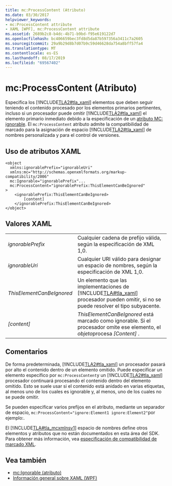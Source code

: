 ```yaml
---
title: mc:ProcessContent (Atributo)
ms.date: 03/30/2017
helpviewer_keywords:
- mc:ProcessContent attribute
- XAML [WPF], mc:ProcessContent attribute
ms.assetid: 2689b2c8-b4dc-4b71-b9bd-f95e619122d7
ms.openlocfilehash: bc406659bec3fd8d5da87b597356a3411c7a2605
ms.sourcegitcommit: 29a9b29d8b7d07b9c59d46628da754a8bff57fa4
ms.translationtype: MT
ms.contentlocale: es-ES
ms.lasthandoff: 08/17/2019
ms.locfileid: "69567402"
---
```

# <a name="mcprocesscontent-attribute"></a>mc:ProcessContent (Atributo)
Especifica los [!INCLUDE[TLA2#tla_xaml](../../../../includes/tla2sharptla-xaml-md.md)] elementos que deben seguir teniendo el contenido procesado por los elementos primarios pertinentes, incluso si un procesador puede omitir [!INCLUDE[TLA2#tla_xaml](../../../../includes/tla2sharptla-xaml-md.md)] el elemento primario inmediato debido a la especificación de un [atributo MC: ignorable](mc-ignorable-attribute.md). El `mc:ProcessContent` atributo admite la compatibilidad de marcado para la asignación de espacio [!INCLUDE[TLA2#tla_xaml](../../../../includes/tla2sharptla-xaml-md.md)] de nombres personalizada y para el control de versiones.  
  
## <a name="xaml-attribute-usage"></a>Uso de atributos XAML  
  
```  
<object  
  xmlns:ignorablePrefix="ignorableUri"  
  xmlns:mc="http://schemas.openxmlformats.org/markup-compatibility/2006"  
  mc:Ignorable="ignorablePrefix"...  
  mc:ProcessContent="ignorablePrefix:ThisElementCanBeIgnored"  
>  
    <ignorablePrefix:ThisElementCanBeIgnored>  
        [content]  
    </ignorablePrefix:ThisElementCanBeIgnored>  
</object>  
```  
  
## <a name="xaml-values"></a>Valores XAML  
  
|||  
|-|-|  
|*ignorablePrefix*|Cualquier cadena de prefijo válida, según la especificación de XML 1,0.|  
|*ignorableUri*|Cualquier URI válido para designar un espacio de nombres, según la especificación de XML 1,0.|  
|*ThisElementCanBeIgnored*|Un elemento que las implementaciones de [!INCLUDE[TLA#tla_xaml](../../../../includes/tlasharptla-xaml-md.md)] procesador pueden omitir, si no se puede resolver el tipo subyacente.|  
|*[content]*|*ThisElementCanBeIgnored* está marcado como ignorable. Si el procesador omite ese elemento, el *objeto*procesa *[Content]* .|  
  
## <a name="remarks"></a>Comentarios  
 De forma predeterminada, [!INCLUDE[TLA2#tla_xaml](../../../../includes/tla2sharptla-xaml-md.md)] un procesador pasará por alto el contenido dentro de un elemento omitido. Puede especificar un elemento específico por `mc:ProcessContent`y un [!INCLUDE[TLA2#tla_xaml](../../../../includes/tla2sharptla-xaml-md.md)] procesador continuará procesando el contenido dentro del elemento omitido. Esto se suele usar si el contenido está anidado en varias etiquetas, al menos uno de los cuales es ignorable y, al menos, uno de los cuales no se puede omitir.  
  
 Se pueden especificar varios prefijos en el atributo, mediante un separador de espacio, `mc:ProcessContent="ignore:Element1 ignore:Element2"`por ejemplo:.  
  
 El [!INCLUDE[TLA#tla_mcxmlnsv1](../../../../includes/tlasharptla-mcxmlnsv1-md.md)] espacio de nombres define otros elementos y atributos que no están documentados en esta área del SDK. Para obtener más información, vea [especificación de compatibilidad de marcado XML](https://go.microsoft.com/fwlink/?LinkId=73824).  
  
## <a name="see-also"></a>Vea también

- [mc:Ignorable (atributo)](mc-ignorable-attribute.md)
- [Información general sobre XAML (WPF)](xaml-overview-wpf.md)
